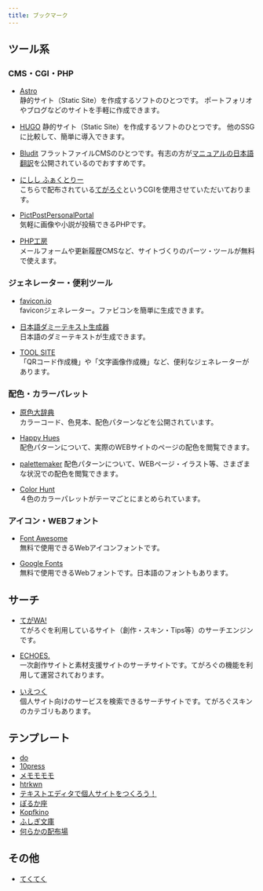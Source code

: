 ```yaml
---
title: ブックマーク
---
```


## ツール系

### CMS・CGI・PHP
- [Astro](https://astro.build)  
静的サイト（Static Site）を作成するソフトのひとつです。
ポートフォリオやブログなどのサイトを手軽に作成できます。

- [HUGO](https://gohugo.io)
静的サイト（Static Site）を作成するソフトのひとつです。
他のSSGに比較して、簡単に導入できます。

- [Bludit](https://www.bludit.com/ja/)
フラットファイルCMSのひとつです。有志の方が[マニュアルの日本語翻訳](https://docs.bludit.info)を公開されているのでおすすめです。

- [にしし ふぁくとりー](https://www.nishishi.com/)  
こちらで配布されている[てがろぐ](https://www.nishishi.com/cgi/tegalog/)というCGIを使用させていただいております。

- [PictPostPersonalPortal](https://ppp.kannagi.net)  
気軽に画像や小説が投稿できるPHPです。

- [PHP工房](https://www.php-factory.net/)  
メールフォームや更新履歴CMSなど、サイトづくりのパーツ・ツールが無料で使えます。

### ジェネレーター・便利ツール

- [favicon.io](https://favicon.io)  
faviconジェネレーター。ファビコンを簡単に生成できます。

- [日本語ダミーテキスト生成器](https://tool.stabucky.com/convert/dummy_text_generator.htm)  
日本語のダミーテキストが生成できます。

- [TOOL SITE](https://www.nin-fan.net/)  
「QRコード作成機」や「文字画像作成機」など、便利なジェネレーターがあります。

### 配色・カラーパレット

- [原色大辞典](https://www.colordic.org/)  
カラーコード、色見本、配色パターンなどを公開されています。

- [Happy Hues](https://www.happyhues.co/)  
配色パターンについて、実際のWEBサイトのページの配色を閲覧できます。

- [palettemaker](https://palettemaker.com/) 
配色パターンについて、WEBページ・イラスト等、さまざまな状況での配色を閲覧できます。 

- [Color Hunt](https://colorhunt.co)  
４色のカラーパレットがテーマごとにまとめられています。

### アイコン・WEBフォント

- [Font Awesome](https://fontawesome.com/)  
無料で使用できるWebアイコンフォントです。

- [Google Fonts](https://fonts.google.com/)  
無料で使用できるWebフォントです。日本語のフォントもあります。


## サーチ

- [てがWA!](https://tegawa.org/)   
てがろぐを利用しているサイト（創作・スキン・Tips等）のサーチエンジンです。

- [ECHOES.](https://echoes.o0o0.jp)   
一次創作サイトと素材支援サイトのサーチサイトです。てがろぐの機能を利用して運営されております。

- [いえつく](https://ietsuku.i-ra.site)   
個人サイト向けのサービスを検索できるサーチサイトです。てがろぐスキンのカテゴリもあります。

## テンプレート

- [do](https://do.gt-gt.org/)  
- [10press](https://10prs.com/)  
- [メモモモモ](https://roastea.deca.jp/memo/)  
- [htrkwn](https://www.nememori.info)  
- [テキストエディタで個人サイトをつくろう！](https://sitetsukurou.x0.com/)  
- [ぽるか座](https://paddyportfolio.com/template/)  
- [Kopfkino](https://kopf-kino.vercel.app)  
- [ふしぎ文庫](https://hushigi-library.sub.jp/)
- [何らかの配布場](https://mk-okiba.wew.jp/tegalog_haihu/)

## その他
- [てくてく](https://techtech.witchserver.net/)